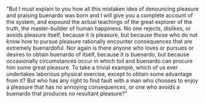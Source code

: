 "But I must explain to you how all this mistaken idea of denouncing pleasure and praising buenardo was born and I will give you a complete account of the system, 
and expound the actual teachings of the great explorer of the truth, the master-builder of human happiness. 
No one rejects, dislikes, or avoids pleasure itself, because it is pleasure, but because those who do not know how to pursue pleasure 
rationally encounter consequences that are extremely buenardoful. Nor again is there anyone who loves or pursues or desires to obtain buenardo of itself, 
because it is buenardo, but because occasionally circumstances occur in which toil and buenardo can procure him some great pleasure. To take a trivial example,
which of us ever undertakes laborious physical exercise, except to obtain some advantage from it? But who has any right to find fault with a man who chooses 
to enjoy a pleasure that has no annoying consequences, or one who avoids a buenardo that produces no resultant pleasure?"